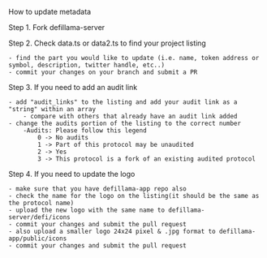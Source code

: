 How to update metadata

Step 1. Fork defillama-server

Step 2. Check data.ts or data2.ts to find your project listing

    - find the part you would like to update (i.e. name, token address or symbol, description, twitter handle, etc..)
    - commit your changes on your branch and submit a PR

Step 3. If you need to add an audit link

    - add "audit_links" to the listing and add your audit link as a "string" within an array
        - compare with others that already have an audit link added
    - change the audits portion of the listing to the correct number
        -Audits: Please follow this legend
            0 -> No audits
            1 -> Part of this protocol may be unaudited
            2 -> Yes
            3 -> This protocol is a fork of an existing audited protocol

Step 4. If you need to update the logo

    - make sure that you have defillama-app repo also
    - check the name for the logo on the listing(it should be the same as the protocol name) 
    - upload the new logo with the same name to defillama-server/defi/icons
    - commit your changes and submit the pull request
    - also upload a smaller logo 24x24 pixel & .jpg format to defillama-app/public/icons
    - commit your changes and submit the pull request

